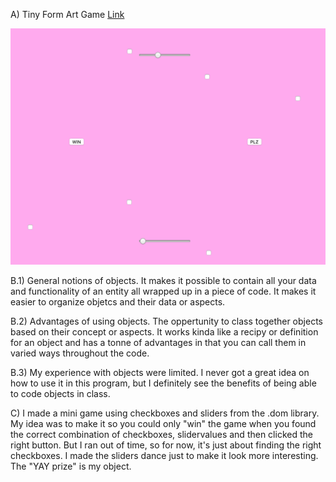 
A)  Tiny Form Art Game [Link](https://emmaottilie.github.io/Exercises/miniex7/)

![ScreenShot](https://github.com/EmmaOttilie/Exercises/blob/gh-pages/miniex7/6.png)

B.1)  General notions of objects. It makes it possible to contain all your data and functionality of an entity all wrapped up in a piece of code. It makes it easier to organize objetcs and their data or aspects. 

B.2)  Advantages of using objects. The oppertunity to class together objects based on their concept or aspects. It works kinda like a recipy or definition for an object and has a tonne of advantages in that you can call them in varied ways throughout the code. 

B.3)  My experience with objects were limited. I never got a great idea on how to use it in this program, but I definitely see the benefits of being able to code objects in class. 

C)  I made a mini game using checkboxes and sliders from the .dom library. My idea was to make it so you could only "win" the game when you found the correct combination of checkboxes, slidervalues and then clicked the right button. But I ran out of time, so for now, it's just about finding the right checkboxes. I made the sliders dance just to make it look more interesting. The "YAY prize" is my object. 
